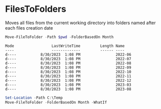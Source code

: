 # FilesToFolders


Moves all files from the current working directory into folders named after each files creation date

```powershell
Move-FileToFolder -Path $pwd -FolderBasedOn Month
```

```Output
Mode                 LastWriteTime         Length Name
----                 -------------         ------ ----
d----           8/30/2023  1:08 PM                2022-06
d----           8/30/2023  1:08 PM                2022-07
d----           8/30/2023  1:08 PM                2022-08
d----           8/30/2023  1:08 PM                2022-09
d----           8/30/2023  1:08 PM                2022-10
d----           8/30/2023  1:08 PM                2022-11
d----           8/30/2023  1:08 PM                2022-12
d----           8/30/2023  1:08 PM                2023-03
d----           8/30/2023  1:08 PM                2023-08
```


```powershell
Set-Location -Path C:\Temp
Move-FileToFolder -FolderBasedOn Month -WhatIf
```
